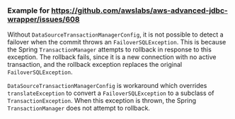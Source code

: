 ### Example for https://github.com/awslabs/aws-advanced-jdbc-wrapper/issues/608

Without `DataSourceTransactionManagerConfig`, it is not possible to detect a
failover when the commit throws an `FailoverSQLException`. This is because the
Spring `TransactionManager` attempts to rollback in response to this exception.
The rollback fails, since it is a new connection with no active transaction, and
the rollback exception replaces the original `FailoverSQLException`.

`DataSourceTransactionManagerConfig` is workaround which overrides
`translateException` to convert a `FailoverSQLException` to a subclass of
`TransactionException`. When this exception is thrown, the Spring
`TransactionManager` does not attempt to rollback.
